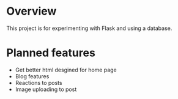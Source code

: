 # Overview
This project is for experimenting with Flask and using a database.


# Planned features
- Get better html desgined for home page
- Blog features
 - Reactions to posts
 - Image uploading to post


